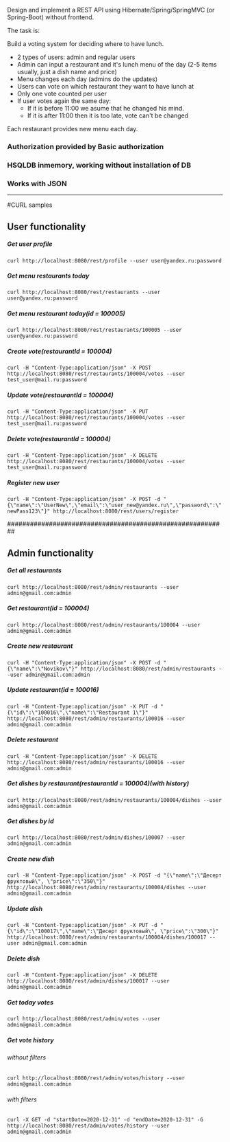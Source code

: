 Design and implement a REST API using Hibernate/Spring/SpringMVC (or Spring-Boot) without frontend.

The task is:

Build a voting system for deciding where to have lunch.

 * 2 types of users: admin and regular users
 * Admin can input a restaurant and it's lunch menu of the day (2-5 items usually, just a dish name and price)
 * Menu changes each day (admins do the updates)
 * Users can vote on which restaurant they want to have lunch at
 * Only one vote counted per user
 * If user votes again the same day:
    - If it is before 11:00 we asume that he changed his mind.
    - If it is after 11:00 then it is too late, vote can't be changed

Each restaurant provides new menu each day.

### Authorization provided by Basic authorization
### HSQLDB inmemory, working without installation of DB
### Works with JSON



---
#CURL samples

## User functionality
##### Get user profile
`curl http://localhost:8080/rest/profile --user user@yandex.ru:password`
##### Get menu restaurants today
`curl http://localhost:8080/rest/restaurants --user user@yandex.ru:password`
##### Get menu restaurant today(id = 100005)
`curl http://localhost:8080/rest/restaurants/100005 --user user@yandex.ru:password`
##### Create vote(restaurantId = 100004)
`curl -H "Content-Type:application/json" -X POST http://localhost:8080/rest/restaurants/100004/votes --user test_user@mail.ru:password`
##### Update vote(restaurantId = 100004)
`curl -H "Content-Type:application/json" -X PUT http://localhost:8080/rest/restaurants/100004/votes --user test_user@mail.ru:password`
##### Delete vote(restaurantId = 100004)
`curl -H "Content-Type:application/json" -X DELETE http://localhost:8080/rest/restaurants/100004/votes --user test_user@mail.ru:password`
##### Register new user
`curl -H "Content-Type:application/json" -X POST -d "{\"name\":\"UserNew\",\"email\":\"user_new@yandex.ru\",\"password\":\"newPass123\"}" http://localhost:8080/rest/users/register`


##########################################################


## Admin functionality
##### Get all restaurants
`curl http://localhost:8080/rest/admin/restaurants --user admin@gmail.com:admin`
##### Get restaurant(id = 100004)
`curl http://localhost:8080/rest/admin/restaurants/100004 --user admin@gmail.com:admin`
##### Create new restaurant
`curl -H "Content-Type:application/json" -X POST -d "{\"name\":\"Novikov\"}" http://localhost:8080/rest/admin/restaurants --user admin@gmail.com:admin`
##### Update restaurant(id = 100016)
`curl -H "Content-Type:application/json" -X PUT -d "{\"id\":\"100016\",\"name\":\"Restaurant 1\"}" http://localhost:8080/rest/admin/restaurants/100016 --user admin@gmail.com:admin`
##### Delete restaurant
`curl -H "Content-Type:application/json" -X DELETE http://localhost:8080/rest/admin/restaurants/100016 --user admin@gmail.com:admin`
##### Get dishes by restaurant(restaurantId = 100004)(with history)
`curl http://localhost:8080/rest/admin/restaurants/100004/dishes --user admin@gmail.com:admin`
##### Get dishes by id
`curl http://localhost:8080/rest/admin/dishes/100007 --user admin@gmail.com:admin`
##### Create new dish
`curl -H "Content-Type:application/json" -X POST -d "{\"name\":\"Десерт фруктовый\", \"price\":\"350\"}" http://localhost:8080/rest/admin/restaurants/100004/dishes --user admin@gmail.com:admin`
##### Update dish
`curl -H "Content-Type:application/json" -X PUT -d "{\"id\":\"100017\",\"name\":\"Десерт фруктовый\", \"price\":\"300\"}" http://localhost:8080/rest/admin/restaurants/100004/dishes/100017 --user admin@gmail.com:admin`
##### Delete dish
`curl -H "Content-Type:application/json" -X DELETE http://localhost:8080/rest/admin/dishes/100017 --user admin@gmail.com:admin`
##### Get today votes
`curl http://localhost:8080/rest/admin/votes --user admin@gmail.com:admin`
##### Get vote history
###### without filters
`curl http://localhost:8080/rest/admin/votes/history --user admin@gmail.com:admin`
###### with filters
`curl -X GET -d "startDate=2020-12-31" -d "endDate=2020-12-31" -G http://localhost:8080/rest/admin/votes/history --user admin@gmail.com:admin`
